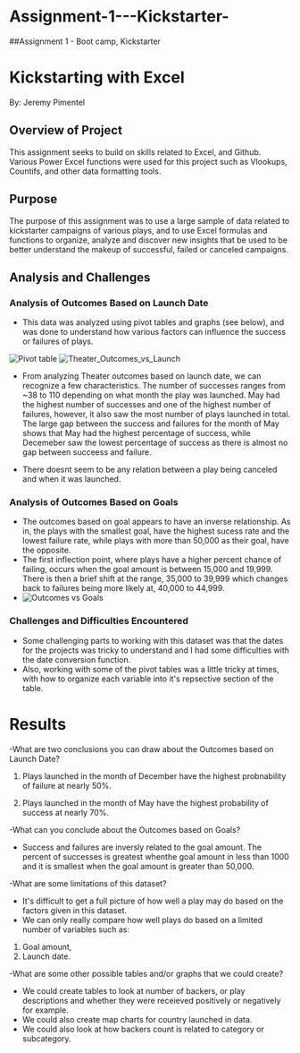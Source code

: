 # Assignment-1---Kickstarter-
##Assignment 1 - Boot camp, Kickstarter

# Kickstarting with Excel
By: Jeremy Pimentel
## Overview of Project
 This assignment seeks to build on skills related to Excel, and Github. Various Power Excel functions were used for this project such as Vlookups, Countifs, and other data formatting tools. 
## Purpose
The purpose of this assignment was to use a large sample of data related to kickstarter campaigns of various plays, and to use Excel formulas and functions to organize, analyze and discover new insights that be used to be better understand the makeup of successful, failed or canceled campaigns. 
## Analysis and Challenges

### Analysis of Outcomes Based on Launch Date
- This data was analyzed using pivot tables and graphs (see below), and was done to understand how various factors can influence the success or failures of plays. 

![Pivot table](https://user-images.githubusercontent.com/107723677/177398706-eaca7623-8359-4516-acd1-4d6706b01ce6.PNG)
![Theater_Outcomes_vs_Launch](https://user-images.githubusercontent.com/107723677/176959554-a6eb73f2-47ee-478b-b477-dbeb00e9e9d3.png) 

- From analyzing Theater outcomes based on launch date, we can recognize a few characteristics. The number of successes ranges from ~38 to 110 depending on what month the play was launched. May had the highest number of successes and one of the highest number of failures, however, it also saw the most number of plays launched in total. The large gap between the success and failures for the month of May shows that May had the highest percentage of success, while Decemeber saw the lowest percentage of success as there is almost no gap between succeess and failure. 

- There doesnt seem to be any relation between a play being canceled and when it was launched. 
### Analysis of Outcomes Based on Goals
- The outcomes based on goal appears to have an inverse relationship. As in, the plays with the smallest goal, have the highest sucess rate and the lowest failure rate, while plays with more than 50,000 as their goal, have the opposite. 
- The first inflection point, where plays have a higher percent chance of failing, occurs when the goal amount is between 15,000 and 19,999. There is then a brief shift at the range, 35,000 to 39,999 which changes back to failures being more likely at, 40,000 to 44,999. 
- ![Outcomes vs Goals](https://user-images.githubusercontent.com/107723677/177051621-70b284b4-e346-4590-a78c-69731dff2a39.png)
### Challenges and Difficulties Encountered
- Some challenging parts to working with this dataset was that the dates for the projects was tricky to understand and I had some difficulties with the date conversion function. 
- Also, working with some of the pivot tables was a little tricky at times, with how to organize each variable into it's repsective section of the table.



# Results
-What are two conclusions you can draw about the Outcomes based on Launch Date?
 1) Plays launched in the month of December have the highest probnability of failure at nearly 50%. 

2) Plays launched in the month of May have the highest probability of success at nearly 70%. 


-What can you conclude about the Outcomes based on Goals? 

- Success and failures are inversly related to the goal amount. The percent of successes is greatest whenthe goal amount in less than 1000 and it is smallest when the goal amount is greater than 50,000.

-What are some limitations of this dataset?

- It's difficult to get a full picture of how well a play may do based on the factors given in this dataset. 
- We can only really compare how well plays do based on a limited number of variables such as: 
1) Goal amount,
2) Launch date.

-What are some other possible tables and/or graphs that we could create?

- We could create tables to look at number of backers, or play descriptions and whether they were receieved positively or negatively for example. 
- We could also create map charts for country launched in data.
- We could also look at how backers count is related to category or subcategory. 







